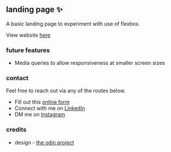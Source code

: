 ## landing page ✨ 

A basic landing page to experiment with use of flexbox.

View website [here](https://noepse.github.io/landing-page/)

### future features
- Media queries to allow responsiveness at smaller screen sizes

### contact

Feel free to reach out via any of the routes below.

- Fill out this [online form](https://simranamin.com/#contact)
- Connect with me on [LinkedIn](https://www.linkedin.com/in/simran-amin/)
- DM me on [Instagram](https://www.instagram.com/n0epse/?hl=en)

### credits
- design - [the odin project](https://cdn.statically.io/gh/TheOdinProject/curriculum/81a5d553f4073e593d23a6ab00d50eef8620796d/foundations/html_css/project/imgs/01.png)